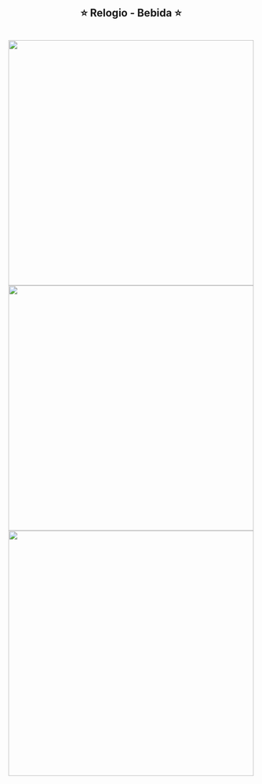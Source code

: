 <span align="center">

## ⭐ Relogio - Bebida ⭐

</span>
 <br>

<div align="center">

<img src="https://user-images.githubusercontent.com/98716642/190513128-b5597327-4af3-4dd8-81bf-6670a5b19259.png" width="500px" />

<img src="https://user-images.githubusercontent.com/98716642/190513129-4c6196f8-22cd-4e27-8f97-4c0afe262ec9.png" width="500px"/>

<img src="https://user-images.githubusercontent.com/98716642/190513123-8a654df9-aed0-4ae0-a845-7f6c7acafecc.png" width="500px"/>

</div>


